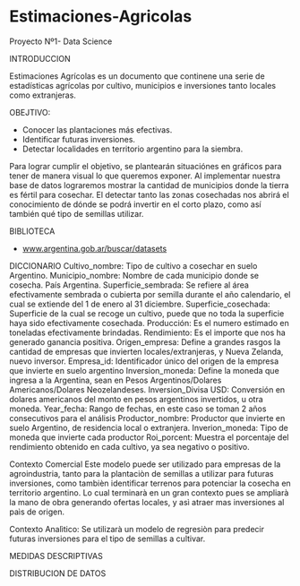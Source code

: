 # Estimaciones-Agricolas
Proyecto Nº1- Data Science

INTRODUCCION 

Estimaciones Agrícolas es un documento que continene una serie de estadísticas agrícolas por cultivo, municipios e
inversiones tanto locales como extranjeras. 

OBEJTIVO:
 * Conocer las plantaciones más efectivas.
 * Identificar futuras inversiones.
 * Detectar localidades en territorio argentino para la siembra.

Para lograr cumplir el objetivo, se plantearán situaciónes en gráficos para tener de manera visual lo que queremos
exponer. Al implementar nuestra base de datos lograremos mostrar la cantidad de municipios donde la tierra es fértil para
cosechar. El detectar tanto las zonas cosechadas nos abrirá el conocimiento de dónde se podrá invertir en el corto plazo,
como así también qué tipo de semillas utilizar.

BIBLIOTECA 
* www.argentina.gob.ar/buscar/datasets

DICCIONARIO
Cultivo_nombre: Tipo de cultivo a cosechar en suelo Argentino.
Municipio_nombre: Nombre de cada municipio donde se cosecha. País Argentina.
Superficie_sembrada: Se refiere al área efectivamente sembrada o cubierta por
semilla durante el año calendario, el cual se extiende del 1 de enero al 31 diciembre.
Superficie_cosechada: Superficie de la cual se recoge un cultivo, puede que no toda la superficie haya sido efectivamente
cosechada.
Producción: Es el numero estimado en toneladas efectivamente brindadas.
Rendimiento: Es el importe que nos ha generado ganancia positiva.
Origen_empresa: Define a grandes rasgos la cantidad de empresas que invierten locales/extranjeras, y Nueva Zelanda, nuevo inversor.
Empresa_id: Identificador único del origen de la empresa que invierte en suelo argentino
Inversion_moneda: Define la moneda que ingresa a la Argentina, sean en Pesos Argentinos/Dolares Americanos/Dolares Neozelandeses.
Inversion_Divisa USD: Conversión en dolares americanos del monto en pesos argentinos invertidos, u otra moneda.
Year_fecha: Rango de fechas, en este caso se toman 2 años consecutivos para el análisis
Productor_nombre: Productor que invierte en suelo Argentino, de residencia local o extranjera.
Inverion_moneda: Tipo de moneda que invierte cada productor
Roi_porcent: Muestra el porcentaje del rendimiento obtenido en cada cultivo, ya sea negativo o positivo.


Contexto Comercial
Este modelo puede ser utilizado para empresas de la agroindustria, tanto para la plantaciòn de semillas a utilizar para futuras inversiones, como tambièn identificar terrenos para potenciar la cosecha en territorio argentino. Lo cual terminarà en un gran contexto pues se ampliarà la mano de obra generando ofertas locales, y asì atraer mas inversiones al paìs de origen.

Contexto Analìtico: Se utilizarà un modelo de regresiòn para predecir futuras inversiones para el tipo de semillas a cultivar.

MEDIDAS DESCRIPTIVAS

DISTRIBUCION DE DATOS
